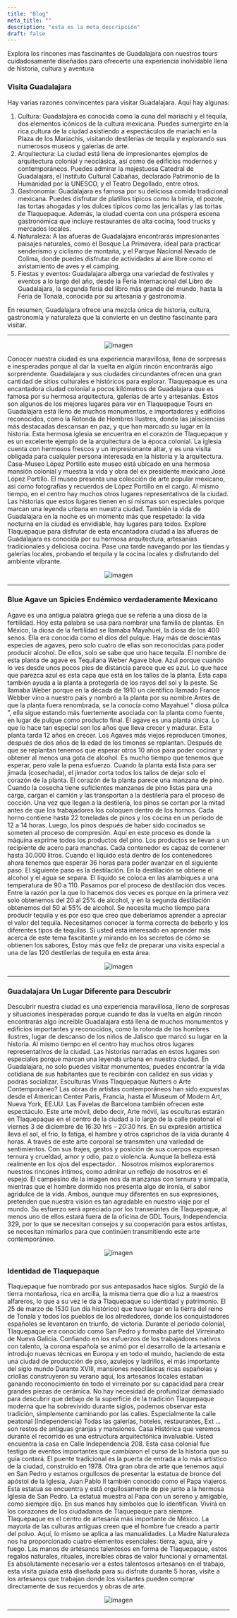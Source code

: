```yaml
---
title: "Blog"
meta_title: ""
description: "esta es la meta descripción"
draft: false
---
```


Explora los rincones mas fascinantes de Guadalajara con nuestros tours cuidadosamente diseñados para ofrecerte una experiencia inolvidable llena de historia, cultura y aventura
### Visita Guadalajara

Hay varias razones convincentes para visitar Guadalajara. Aquí hay algunas:
1. Cultura: Guadalajara es conocida como la cuna del mariachi y el tequila, dos elementos icónicos de la cultura mexicana. Puedes sumergirte en la rica cultura de la ciudad asistiendo a espectáculos de mariachi en la Plaza de los Mariachis, visitando destilerías de tequila y explorando sus numerosos museos y galerías de arte.
2. Arquitectura: La ciudad está llena de impresionantes ejemplos de arquitectura colonial y neoclásica, así como de edificios modernos y contemporáneos. Puedes admirar la majestuosa Catedral de Guadalajara, el Instituto Cultural Cabañas, declarado Patrimonio de la Humanidad por la UNESCO, y el Teatro Degollado, entre otros.
3. Gastronomía: Guadalajara es famosa por su deliciosa comida tradicional mexicana. Puedes disfrutar de platillos típicos como la birria, el pozole, las tortas ahogadas y los dulces típicos como las jericallas y las tortas de Tlaquepaque. Además, la ciudad cuenta con una próspera escena gastronómica que incluye restaurantes de alta cocina, food trucks y mercados locales.
4. Naturaleza: A las afueras de Guadalajara encontrarás impresionantes paisajes naturales, como el Bosque La Primavera, ideal para practicar senderismo y ciclismo de montaña, y el Parque Nacional Nevado de Colima, donde puedes disfrutar de actividades al aire libre como el avistamiento de aves y el camping.
5. Fiestas y eventos: Guadalajara alberga una variedad de festivales y eventos a lo largo del año, desde la Feria Internacional del Libro de Guadalajara, la segunda feria del libro más grande del mundo, hasta la Feria de Tonalá, conocida por su artesanía y gastronomía.

En resumen, Guadalajara ofrece una mezcla única de historia, cultura, gastronomía y naturaleza que la convierte en un destino fascinante para visitar.


---

<center>
    <img src="https://gdl-tours.netlify.app/images/blog/Gdl.jpg" alt="imagen" style="max-width: 100%; height: auto;">
</center>

Conocer nuestra ciudad es una experiencia maravillosa, llena de sorpresas e inesperadas porque al dar la vuelta en algún rincón encontrarás algo sorprendente. Guadalajara y sus ciudades circundantes ofrecen una gran cantidad de sitios culturales e históricos para explorar. Tlaquepaque es una encantadora ciudad colonial a pocos kilómetros de Guadalajara que es famosa por su hermosa arquitectura, galerías de arte y artesanías. Estos son algunos de los mejores lugares para ver en Tlaquepaque
Tours en Guadalajara está lleno de muchos monumentos, e importadores y edificios reconocidos, como la Rotonda de Hombres Ilustres, donde las jalisciencias más destacadas descansan en paz, y que han marcado su lugar en la historia. Esta hermosa iglesia se encuentra en el corazón de Tlaquepaque y es un excelente ejemplo de la arquitectura de la época colonial. La iglesia cuenta con hermosos frescos y un impresionante altar, y es una visita obligada para cualquier persona interesada en la historia y la arquitectura. Casa-Museo López Portillo este museo está ubicado en una hermosa mansión colonial y muestra la vida y obra del ex presidente mexicano José López Portillo. El museo presenta una colección de arte popular mexicano, así como fotografías y recuerdos de López Portillo en el cargo.
Al mismo tiempo, en el centro hay muchos otros lugares representativos de la ciudad. Las historias que estos lugares tienen en sí mismas son especiales porque marcan una leyenda urbana en nuestra ciudad.
También la vida de Guadalajara en la noche es un momento más que respetado: la vida nocturna en la ciudad es envidiable, hay lugares para todos. Explore Tlaquepaque para disfrutar de esta encantadora ciudad a las afueras de Guadalajara es conocida por su hermosa arquitectura, artesanías tradicionales y deliciosa cocina. Pase una tarde navegando por las tiendas y galerías locales, probando el tequila y la cocina locales y disfrutando del ambiente vibrante.

<center>
 <img src="/public/images/blog/Events_Tequila_Jalisco_Mexico.jpg" alt="imagen" style="max-width: 100%; height: auto;">
</center>

--- 

### Blue Agave un Spicies Endémico verdaderamente Mexicano

Agave es una antigua palabra griega que se refería a una diosa de la fertilidad. Hoy esta palabra se usa para nombrar una familia de plantas. En México, la diosa de la fertilidad se llamaba Mayahuel, la diosa de los 400 senos. Ella era conocida como el dios del pulque. Hay más de doscientas especies de agaves, pero solo cuatro de ellas son reconocidas para poder producir alcohol. De ellos, solo se sabe que uno hace tequila. El nombre de esta planta de agave es Tequilana Weber Agave blue. Azul porque cuando lo ves desde unos pocos pies de distancia parece que es azul. Lo que hace que parezca azul es esta capa que está en los tallos de la planta. Esta capa también ayuda a la planta a protegerla de los rayos del sol y la peste. Se llamaba Weber porque en la década de 1910 un científico llamado France Webber vino a nuestro país y nombró a la planta por su nombre.Antes de que la planta fuera renombrada, se la conocía como Mayahuel “ diosa púlca ”, ella sigue estando más fuertemente asociada con la planta como fuente, en lugar de pulque como producto final.
El agave es una planta única. Lo que lo hace tan especial son los años que lleva crecer y madurar. Esta planta tarda 12 años en crecer. Los Agaves más viejos reproducen timones, después de dos años de la edad de los timones se replantan. Después de que se replantan tenemos que esperar otros 10 años para poder cocinar y obtener al menos una gota de alcohol. Es mucho tiempo que tenemos que esperar, pero vale la pena esfuerzo. Cuando la planta está lista para ser jimada (cosechada), el jimador corta todos los tallos de dejar solo el corazón de la planta. El corazón de la planta parece una manzana de pino. Cuando la cosecha tiene suficientes manzanas de pino listas para una carga, cargan el camión y las transportan a la destilería para el proceso de cocción.
Una vez que llegan a la destilería, los pinos se cortan por la mitad antes de que los trabajadores los coloquen dentro de los hornos. Cada horno contiene hasta 22 toneladas de pinos y los cocina en un período de 12 a 14 horas. Luego, los pinos después de haber sido cocinados se someten al proceso de compresión. Aquí en este proceso es donde la máquina exprime todos los productos del pino. Los productos se llevan a un recipiente de acero para manchas. Cada contenedor es capaz de contener hasta 30.000 litros. Cuando el líquido está dentro de los contenedores ahora tenemos que esperar 36 horas para poder avanzar en el siguiente paso. El siguiente paso es la destilación. En la destilación se obtiene el alcohol y el agua se separa. El líquido se coloca en las alambiques a una temperatura de 90 a 110. Pasamos por el proceso de destilación dos veces. Entre la razón por la que lo hacemos dos veces es porque en la primera vez solo obtenemos del 20 al 25% de alcohol, y en la segunda destilación obtenemos del 50 al 55% de alcohol. Se necesita mucho tiempo para producir tequila y es por eso que creo que deberíamos aprender a apreciar el valor del tequila. Necesitamos conocer la forma correcta de beberlo y los diferentes tipos de tequilas. Si usted está interesado en aprender más acerca de este tema fascitante y mirando en los secretos de cómo se obtienen los sabores, Estoy más que feliz de preparar una visita especial a una de las 120 destilerías de tequila en esta área.

<center>
 <img src="/public/images/blog/Agave.jpg" alt="imagen" style="max-width: 100%; height: auto;">
</center>

---

### Guadalajara Un Lugar Diferente para Descubrir

Descubrir nuestra ciudad es una experiencia maravillosa, lleno de sorpresas y situaciones inesperadas porque cuando te das la vuelta en algún rincón encontrarás algo increíble Guadalajara está llena de muchos monumentos y edificios importantes y reconocidos, como la rotonda de los hombres ilustres, lugar de descanso de los niños de Jalisco que marcó su lugar en la historia.
Al mismo tiempo en el centro hay muchos otros lugares representativos de la ciudad. Las historias narradas en estos lugares son especiales porque marcan una leyenda urbana en nuestra ciudad. En Guadalajara, no solo puedes visitar monumentos, puedes encontrar la vida cotidiana de sus habitantes que te recibirán con calidez en sus vidas y podrás socializar. Esculturas Vivas Tlaquepaque Nutters o Arte Contemporáneo?
Las obras de artistas contemporáneos han sido expuestas desde el American Center Paris, Francia, hasta el Museum of Modern Art, Nueva York, EE.UU. Las Favelas de Barcelona también ofrecen este espectáculo. Este arte móvil, debo decir, Arte móvil, las esculturas estarán en Tlaquepaque en el centro de la ciudad a lo largo de la calle peatonal el viernes 3 de diciembre de 16:30 hrs – 20:30 hrs. En su expresión artística lleva el sol, el frío, la fatiga, el hambre y otros caprichos de la vida durante 4 horas.
A través de este arte corporal se transmiten una variedad de sentimientos. Con sus trajes, gestos y posición de sus cuerpos expresan ternura y crueldad, amor y odio, paz o violencia. Aunque la belleza está realmente en los ojos del espectador. . Nosotros mismos exploraremos nuestros rincones íntimos, como admirar un reflejo de nosotros en el espejo.
El campesino de la imagen nos da manzanas con ternura y simpatía, mientras que el hombre dormido nos presenta algo de ironía, el sabor agridulce de la vida. Ambos, aunque muy diferentes en sus expresiones, pretenden que nuestra visión es tan agradable en nuestro viaje por el mundo.
Su esfuerzo será apreciado por los transeúntes de Tlaquepaque, al menos uno de ellos estará fuera de la oficina de GDL Tours, Independencia 329, por lo que se necesitan consejos y su cooperación para estos artistas, se necesitan mimarlos para que continúen transmitiendo este arte contemporáneo.

<center>
 <img src="/public/images/blog/Estatuas.jpg" alt="imagen" style="max-width: 100%; height: auto;">
</center>

### Identidad de Tlaquepaque

Tlaquepaque fue nombrado por sus antepasados hace siglos. Surgió de la tierra montañosa, rica en arcilla, la misma tierra que dio a luz a maestros alfareros, lo que a su vez le da a Tlaquepaque su identidad y patrimonio. El 25 de marzo de 1530 (un día histórico) que tuvo lugar en la tierra del reino de Tonala y todos los pueblos de los alrededores, donde los conquistadores españoles se levantaron en triunfo, de victoria. Durante el período colonial, Tlaquepaque era conocido como San Pedro y formaba parte del Virreinato de Nueva Galicia. Confiando en los esfuerzos de los trabajadores nativos con talento, la corona española se animó por el desarrollo de la artesanía e introdujo nuevas técnicas en Europa y en todo el mundo, haciendo de esta una ciudad de producción de piso, azulejos y ladrillos, el más importante del siglo mundo Durante XVIII, mansiones neoclásicas ricas españolas y criollas construyeron su verano aquí, los artesanos locales estaban ganando reconocimiento en todo el virreinato por su capacidad para crear grandes piezas de cerámica.
No hay necesidad de profundizar demasiado para descubrir que debajo de la superficie de la tradición Tlaquepaque moderna que ha sobrevivido durante siglos, podemos observar esta tradición, simplemente caminando por las calles. Especialmente la calle peatonal (Independencia) Todas las galerías, hoteles, restaurantes, Ext ... son restos de antiguas granjas y mansiones. Casa Histórica que veremos durante el recorrido es una estructura arquitectónica invaluable. Usted encuentra la casa en Calle Independencia 208. Esta casa colonial fue testigo de eventos importantes que cambiaron el curso de la historia que su guía contará.
El puente tradicional es la puerta de entrada a lo más artístico de la ciudad, construido en 1978.
Otra gran obra de arte que tenemos aquí en San Pedro y estamos orgullosos de presentar la estatua de bronce del apóstol de la Iglesia, Juan Pablo II también conocido como el Papa viajeros. Esta estatua se encuentra y está orgullosamente de pie junto a la hermosa Iglesia de San Pedro. La estatua muestra al Papa con un sereno y amigable, como siempre dijo. En sus manos hay símbolos que lo identifican. Vivirá en los corazones de los ciudadanos de Tlaquepaque para siempre.
Tlaquepaque es el centro de artesanía más importante de México. La mayoría de las culturas antiguas creen que el hombre fue creado a partir del polvo. Aquí, lo mismo se aplica a las manualidades. La Madre Naturaleza nos ha proporcionado cuatro elementos esenciales: tierra, agua, aire y fuego. Las manos de artesanos talentosos en forma de Tlaquepaque, estos regalos naturales, rituales, increíbles obras de valor funcional y ornamental.
Es absolutamente necesario ver a estos talentosos artesanos en el trabajo, esta visita guiada está diseñada para su disfrute durante 5 horas, visite a los artesanos que trabajan donde los visitantes pueden comprar directamente de sus recuerdos y obras de arte.

<center>
 <img src="/public/images/blog/Puente.jpg" alt="imagen" style="max-width: 100%; height: auto;">
</center>

---

